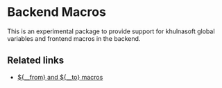 # Backend Macros

This is an experimental package to provide support for khulnasoft global variables and frontend macros in the backend.

## Related links

- [\${\_\_from} and \${\_\_to} macros](https://khulnasoft.com/docs/khulnasoft/latest/dashboards/variables/add-template-variables/#__from-and-__to)
